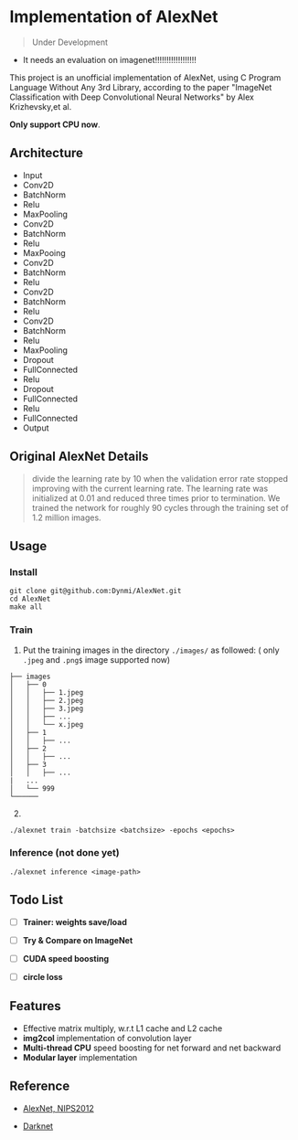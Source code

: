 # Implementation of AlexNet

> Under Development 

- It needs an evaluation on imagenet!!!!!!!!!!!!!!!!!!

This project is an unofficial implementation of AlexNet, using C Program Language Without Any 3rd Library, according to the paper "ImageNet Classification with Deep Convolutional Neural Networks" by Alex Krizhevsky,et al.

**Only support CPU now**.

## Architecture

- Input
- Conv2D
- BatchNorm
- Relu
- MaxPooling
- Conv2D
- BatchNorm
- Relu
- MaxPooing
- Conv2D
- BatchNorm
- Relu
- Conv2D
- BatchNorm
- Relu
- Conv2D
- BatchNorm
- Relu
- MaxPooling
- Dropout
- FullConnected
- Relu
- Dropout
- FullConnected
- Relu
- FullConnected
- Output

## Original AlexNet Details

> divide the learning rate by 10 when the validation error rate stopped improving with the current learning rate. The learning rate was initialized at 0.01 and reduced three times prior to termination. We trained the network for roughly 90 cycles through the training set of 1.2 million images.

## Usage

### Install
```
git clone git@github.com:Dynmi/AlexNet.git
cd AlexNet
make all
```

### Train

1. Put the training images in the directory ```./images/``` as followed:
( only ```.jpeg``` and ```.png$``` image supported now)
```
├── images
│   ├── 0
│   │   ├── 1.jpeg
│   │   ├── 2.jpeg
│   │   ├── 3.jpeg
│   │   ├── ...
│   │   └── x.jpeg
│   ├── 1
│   │   ├── ...
│   ├── 2
│   │   ├── ...
│   ├── 3
│   │   ├── ...
|   ...
│   └── 999
└──────

```

2. 
```
./alexnet train -batchsize <batchsize> -epochs <epochs>
```

### Inference (not done yet)

```
./alexnet inference <image-path>
```

## Todo List

- [ ]  **Trainer: weights save/load**

- [ ]  **Try & Compare on ImageNet**

- [ ]  **CUDA speed boosting**

- [ ]  **circle loss**

## Features
- Effective matrix multiply, w.r.t L1 cache and L2 cache
- **img2col** implementation of convolution layer
- **Multi-thread CPU** speed boosting for net forward and net backward
- **Modular layer** implementation

## Reference

- [AlexNet, NIPS2012](https://proceedings.neurips.cc/paper/2012/hash/c399862d3b9d6b76c8436e924a68c45b-Abstract.html)

- [Darknet](https://github.com/AlexeyAB/darknet)
